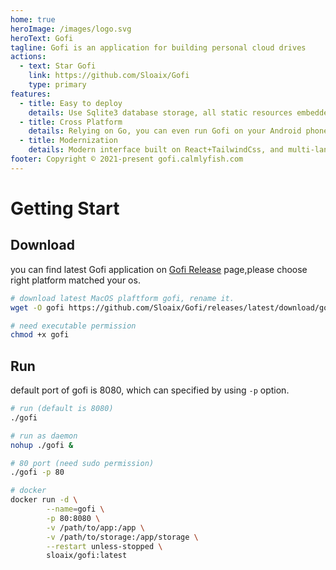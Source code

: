 ```yaml
---
home: true
heroImage: /images/logo.svg
heroText: Gofi
tagline: Gofi is an application for building personal cloud drives
actions:
  - text: Star Gofi
    link: https://github.com/Sloaix/Gofi
    type: primary
features:
  - title: Easy to deploy
    details: Use Sqlite3 database storage, all static resources embedded in a single binary executable
  - title: Cross Platform
    details: Relying on Go, you can even run Gofi on your Android phone in addition to Mac/Linux/Windows.
  - title: Modernization
    details: Modern interface built on React+TailwindCss, and multi-language support
footer: Copyright © 2021-present gofi.calmlyfish.com
---
```


# Getting Start

## Download

you can find latest Gofi application on [Gofi Release](https://yarnpkg.com) page,please choose right platform matched your os.

```bash
# download latest MacOS plaftform gofi, rename it.
wget -O gofi https://github.com/Sloaix/Gofi/releases/latest/download/gofi-darwin-10.12-amd64

# need executable permission
chmod +x gofi
```

## Run

default port of gofi is 8080, which can specified by using `-p` option.

```bash
# run (default is 8080)
./gofi

# run as daemon
nohup ./gofi &

# 80 port (need sudo permission)
./gofi -p 80

# docker
docker run -d \
        --name=gofi \
        -p 80:8080 \
        -v /path/to/app:/app \
        -v /path/to/storage:/app/storage \
        --restart unless-stopped \
        sloaix/gofi:latest
```
